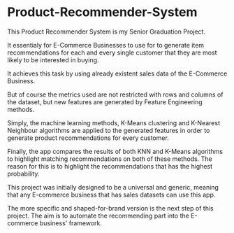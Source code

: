 # Product-Recommender-System

This Product Recommender System is my Senior Graduation Project.

It essentialy for E-Commerce Businesses to use for to generate item recommendations for each and every single customer that they are most likely to be interested in buying.

It achieves this task by using already existent sales data of the E-Commerce Business.

But of course the metrics used are not restricted with rows and columns of the dataset, but new features are generated by Feature Engineering methods.

Simply, the machine learning methods, K-Means clustering and K-Nearest Neighbour algorithms are applied to the generated features in order to generate product recommendations for every customer.

Finally, the app compares the results of both KNN and K-Means algorithms to highlight matching recommendations on both of these methods.
The reason for this is to highlight the recommendations that has the highest probability.

This project was initially designed to be a universal and generic, meaning that any E-commerce business that has sales datasets can use this app.

The more specific and shaped-for-brand version is the next step of this project.
The aim is to automate the recommending part into the E-commerce business' framework.


